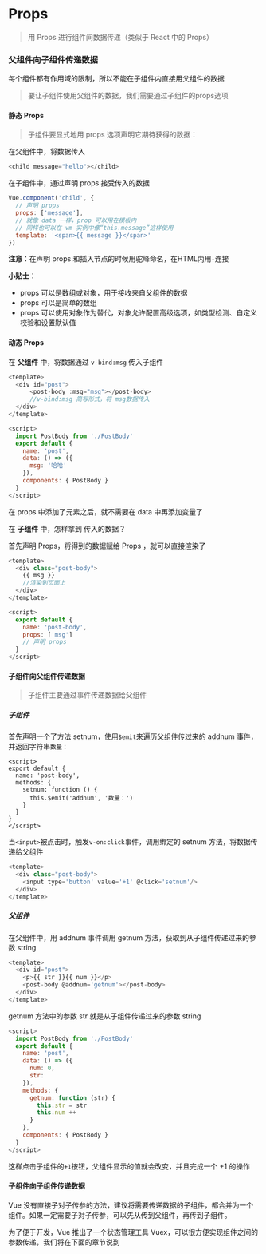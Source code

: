 # Props

> 用 Props 进行组件间数据传递（类似于 React 中的 Props）

### 父组件向子组件传递数据

每个组件都有作用域的限制，所以不能在子组件内直接用父组件的数据

>要让子组件使用父组件的数据，我们需要通过子组件的props选项

#### 静态 Props

> 子组件要显式地用 props 选项声明它期待获得的数据：

在父组件中，将数据传入

```js
<child message="hello"></child>
```

在子组件中，通过声明 props 接受传入的数据

```js
Vue.component('child', {
  // 声明 props
  props: ['message'],
  // 就像 data 一样，prop 可以用在模板内
  // 同样也可以在 vm 实例中像“this.message”这样使用
  template: '<span>{{ message }}</span>'
})
```

**注意**：在声明 props 和插入节点的时候用驼峰命名，在HTML内用`-`连接

**小贴士**：

 - props 可以是数组或对象，用于接收来自父组件的数据
 - props 可以是简单的数组
 - props 可以使用对象作为替代，对象允许配置高级选项，如类型检测、自定义校验和设置默认值

#### 动态 Props

在 **父组件** 中，将数据通过 `v-bind:msg` 传入子组件

```js
<template>
  <div id="post">
      <post-body :msg="msg"></post-body>
      //v-bind:msg 简写形式，将 msg数据传入
  </div>
</template>

<script>
  import PostBody from './PostBody'
  export default {
    name: 'post',
    data: () => ({
      msg: '哈哈'
    }),
    components: { PostBody }
  }
</script>
```
在 props 中添加了元素之后，就不需要在 data 中再添加变量了

在 **子组件** 中，怎样拿到 传入的数据？

首先声明 Props，将得到的数据赋给 Props ，就可以直接渲染了

```js
<template>
  <div class="post-body">
    {{ msg }}
    //渲染到页面上
  </div>
</template>

<script>
  export default {
    name: 'post-body',
    props: ['msg']
    // 声明 props
  }
</script>
```

#### 子组件向父组件传递数据

> 子组件主要通过事件传递数据给父组件

##### 子组件

首先声明一个了方法 setnum，使用`$emit`来遍历父组件传过来的 addnum 事件，并返回字符串`数量：`

```
<script>
export default {
  name: 'post-body',
  methods: {
    setnum: function () {
      this.$emit('addnum', '数量：')
    }
  }
}
</script>
```

当`<input>`被点击时，触发`v-on:click`事件，调用绑定的 setnum 方法，将数据传递给父组件

```js
<template>
  <div class="post-body">
    <input type='button' value='+1' @click='setnum'/>
  </div>
</template>
```

##### 父组件

在父组件中，用 addnum 事件调用 getnum 方法，获取到从子组件传递过来的参数 string

```js
<template>
  <div id="post">
    <p>{{ str }}{{ num }}</p>
    <post-body @addnum='getnum'></post-body>
  </div>
</template>
```

getnum 方法中的参数 str 就是从子组件传递过来的参数 string

```js
<script>
  import PostBody from './PostBody'
  export default {
    name: 'post',
    data: () => ({
      num: 0,
      str:
    }),
    methods: {
      getnum: function (str) {
        this.str = str
        this.num ++
      }
    },
    components: { PostBody }
  }
</script>
```

这样点击子组件的`+1`按钮，父组件显示的值就会改变，并且完成一个 +1 的操作

#### 子组件向子组件传递数据

Vue 没有直接子对子传参的方法，建议将需要传递数据的子组件，都合并为一个组件。如果一定需要子对子传参，可以先从传到父组件，再传到子组件。

为了便于开发，Vue 推出了一个状态管理工具 Vuex，可以很方便实现组件之间的参数传递，我们将在下面的章节说到
